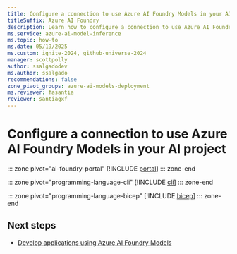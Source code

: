```yaml
---
title: Configure a connection to use Azure AI Foundry Models in your AI project
titleSuffix: Azure AI Foundry
description: Learn how to configure a connection to use Azure AI Foundry Models in your project.
ms.service: azure-ai-model-inference
ms.topic: how-to
ms.date: 05/19/2025
ms.custom: ignite-2024, github-universe-2024
manager: scottpolly
author: ssalgadodev
ms.author: ssalgado
recommendations: false
zone_pivot_groups: azure-ai-models-deployment
ms.reviewer: fasantia
reviewer: santiagxf
---
```


# Configure a connection to use Azure AI Foundry Models in your AI project

::: zone pivot="ai-foundry-portal"
[!INCLUDE [portal](../includes/configure-project-connection/portal.md)]
::: zone-end

::: zone pivot="programming-language-cli"
[!INCLUDE [cli](../includes/configure-project-connection/cli.md)]
::: zone-end

::: zone pivot="programming-language-bicep"
[!INCLUDE [bicep](../includes/configure-project-connection/bicep.md)]
::: zone-end

## Next steps

* [Develop applications using Azure AI Foundry Models](../supported-languages.md)